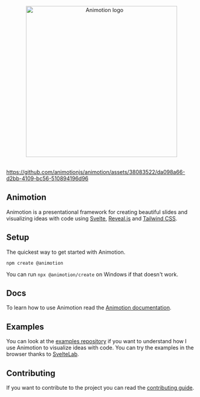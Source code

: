 <br>
<div align="center">
  <img width="400" src="packages/docs/static/logo.png" alt="Animotion logo" />
</div>
<br>

https://github.com/animotionjs/animotion/assets/38083522/da098a66-d2bb-4109-bc56-510894196d96

## Animotion

Animotion is a presentational framework for creating beautiful slides and visualizing ideas with code using [Svelte](https://svelte.dev/), [Reveal.js](https://revealjs.com/) and [Tailwind CSS](https://tailwindcss.com/).

## Setup

The quickest way to get started with Animotion.

```
npm create @animotion
```

You can run `npx @animotion/create` on Windows if that doesn't work.

## Docs

To learn how to use Animotion read the [Animotion documentation](https://animotion.pages.dev).

## Examples

You can look at the [examples repository](https://github.com/animotionjs/examples) if you want to understand how I use Animotion to visualize ideas with code. You can try the examples in the browser thanks to [SvelteLab](https://www.sveltelab.dev/).

## Contributing

If you want to contribute to the project you can read the [contributing guide](https://github.com/animotionjs/animotion/blob/main/CONTRIBUTING.md).
